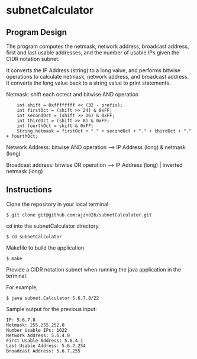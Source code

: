 # subnetCalculator

## Program Design

The program computes the netmask, network address, broadcast address, first and last usable addresses, and the number of usable IPs given the CIDR notation subnet. 

It converts the IP Address (string) to a long value, and performs bitwise operations to calculate netmask, network address, and broadcast address. It converts the long value back to a string value to print statements.

Netmask: shift each octect and bitwise AND operation 

        int shift = 0xffffffff << (32 - prefix); 
        int firstOct = (shift >> 24) & 0xFF; 
        int secondOct = (shift >> 16) & 0xFF;
        int thirdOct = (shift >> 8) & 0xFF; 
        int fourthOct = shift & 0xFF; 
        String netmask = firstOct + "." + secondOct + "." + thirdOct + "." + fourthOct; 
        
Network Address: bitwise AND operation --> IP Address (long) & netmask (long) 

Broadcast address: bitwise OR operation --> IP Address (long) | inverted netmask (long)

## Instructions
Clone the repository in your local terminal

    $ git clone git@github.com:ajzno26/subnetCalculator.git
    
cd into the subnetCalculator directory

    $ cd subnetCalculator

Makefile to build the application

    $ make 

Provide a CIDR notation subnet when running the java application in the terminal. 

For example, 

    $ java subnet.Calculator 5.6.7.8/22 

Sample output for the previous input: 

    IP: 5.6.7.8
    Netmask: 255.255.252.0
    Number Usable IPs: 1022
    Network Address: 5.6.4.0
    First Usable Address: 5.6.4.1
    Last Usable Address: 5.6.7.254
    Broadcast Address: 5.6.7.255
